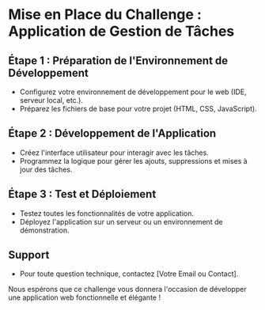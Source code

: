 # Mise en Place du Challenge : Application de Gestion de Tâches

## Étape 1 : Préparation de l'Environnement de Développement

- Configurez votre environnement de développement pour le web (IDE, serveur local, etc.).
- Préparez les fichiers de base pour votre projet (HTML, CSS, JavaScript).

## Étape 2 : Développement de l'Application

- Créez l'interface utilisateur pour interagir avec les tâches.
- Programmez la logique pour gérer les ajouts, suppressions et mises à jour des tâches.

## Étape 3 : Test et Déploiement

- Testez toutes les fonctionnalités de votre application.
- Déployez l'application sur un serveur ou un environnement de démonstration.

## Support

- Pour toute question technique, contactez [Votre Email ou Contact].

Nous espérons que ce challenge vous donnera l'occasion de développer une application web fonctionnelle et élégante !
